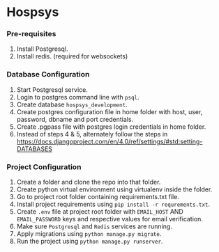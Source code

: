 # Hospsys

### Pre-requisites
1. Install Postgresql.
2. Install redis. (required for websockets)


### Database Configuration
1. Start Postgresql service.
2. Login to postgres command line with `psql`.
3. Create database `hospsys_development`.
4. Create postgres configuration file in home folder with host, user, password, dbname and port credentials.
5. Create .pgpass file with postgres login credentials in home folder.
6. Instead of steps 4 & 5, alternately follow the steps in https://docs.djangoproject.com/en/4.0/ref/settings/#std:setting-DATABASES


### Project Configuration
1. Create a folder and clone the repo into that folder.
2. Create python virtual environment using virtualenv inside the folder.
3. Go to project root folder containing requirements.txt file.
4. Install project requirements using `pip install -r requrements.txt`.
5. Create `.env` file at project root folder with `EMAIL_HOST` AND `EMAIL_PASSWORD` keys and respective values for email verification.
6. Make sure `Postgresql` and `Redis` services are running.
7. Apply migrations using `python manage.py migrate`.
8. Run the project using `python manage.py runserver`.

